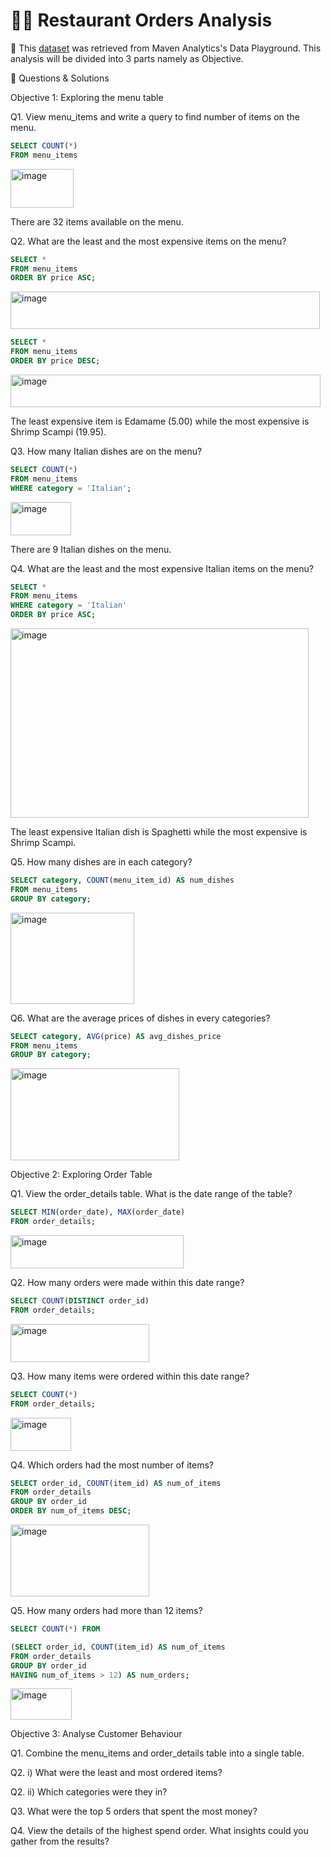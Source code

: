 # 🧑‍🍳 Restaurant Orders Analysis

📌 This [dataset](https://mavenanalytics.io/data-playground/restaurant-orders) was retrieved from Maven Analytics's Data Playground.
This analysis will be divided into 3 parts namely as Objective. 

📝 Questions & Solutions 

Objective 1: Exploring the menu table

Q1. View menu_items and write a query to find number of items on the menu.

```sql
SELECT COUNT(*)
FROM menu_items
```

<img width="101" height="62" alt="image" src="https://github.com/user-attachments/assets/e20e812b-ddd8-4f97-bac4-5e665a49d31c" />

There are 32 items available on the menu.

Q2. What are the least and the most expensive items on the menu? 

```sql
SELECT *
FROM menu_items
ORDER BY price ASC;
```

<img width="495" height="60" alt="image" src="https://github.com/user-attachments/assets/52738af9-4e38-4e12-8399-3f9b546bfa26" />

```sql
SELECT *
FROM menu_items
ORDER BY price DESC;
```

<img width="496" height="52" alt="image" src="https://github.com/user-attachments/assets/0d182fc2-987e-4de7-842e-3df3f02e4222" />

The least expensive item is Edamame (5.00) while the most expensive is Shrimp Scampi (19.95).

Q3. How many Italian dishes are on the menu?

```sql
SELECT COUNT(*)
FROM menu_items
WHERE category = 'Italian';
```

<img width="97" height="53" alt="image" src="https://github.com/user-attachments/assets/73a33858-0c46-443a-aae4-ce144fd83075" />

There are 9 Italian dishes on the menu.

Q4. What are the least and the most expensive Italian items on the menu? 

```sql
SELECT *
FROM menu_items
WHERE category = 'Italian'
ORDER BY price ASC;
```

<img width="477" height="303" alt="image" src="https://github.com/user-attachments/assets/16005585-83bf-450d-9d1d-30aa83108fe8" />

The least expensive Italian dish is Spaghetti while the most expensive is Shrimp Scampi.

Q5. How many dishes are in each category?

```sql
SELECT category, COUNT(menu_item_id) AS num_dishes
FROM menu_items
GROUP BY category;
```

<img width="198" height="146" alt="image" src="https://github.com/user-attachments/assets/c220ded3-6224-4449-ad6d-679938b5f37d" />

Q6. What are the average prices of dishes in every categories?

```sql
SELECT category, AVG(price) AS avg_dishes_price
FROM menu_items
GROUP BY category;
```

<img width="270" height="147" alt="image" src="https://github.com/user-attachments/assets/6c78ab1d-b12c-407f-a708-23bd436b2fc8" />



Objective 2: Exploring Order Table

Q1. View the order_details table. What is the date range of the table?

```sql
SELECT MIN(order_date), MAX(order_date) 
FROM order_details;
```

<img width="277" height="53" alt="image" src="https://github.com/user-attachments/assets/39424565-d88f-4a56-b4fe-57c21136e012" />

Q2. How many orders were made within this date range? 

```sql
SELECT COUNT(DISTINCT order_id)
FROM order_details;
```

<img width="222" height="61" alt="image" src="https://github.com/user-attachments/assets/e5bfe652-3ed0-4006-804c-a2cf04953948" />

Q3. How many items were ordered within this date range?

```sql
SELECT COUNT(*)
FROM order_details;
```

<img width="97" height="53" alt="image" src="https://github.com/user-attachments/assets/0bc10901-8910-4f4f-aae6-9446fd5430bc" />

Q4. Which orders had the most number of items?

```sql
SELECT order_id, COUNT(item_id) AS num_of_items
FROM order_details
GROUP BY order_id
ORDER BY num_of_items DESC;
```

<img width="222" height="115" alt="image" src="https://github.com/user-attachments/assets/aebf75dd-035a-4dcf-ae60-022ec5f35925" />

Q5. How many orders had more than 12 items?

```sql
SELECT COUNT(*) FROM 

(SELECT order_id, COUNT(item_id) AS num_of_items
FROM order_details
GROUP BY order_id
HAVING num_of_items > 12) AS num_orders;
```

<img width="98" height="50" alt="image" src="https://github.com/user-attachments/assets/177ff74b-d35e-44c3-a5c1-a0bce9684f0f" />


Objective 3: Analyse Customer Behaviour

Q1. Combine the menu_items and order_details table into a single table.

Q2. i) What were the least and most ordered items?

Q2. ii) Which categories were they in? 
    
Q3. What were the top 5 orders that spent the most money?

Q4. View the details of the highest spend order. What insights could you gather from the results?





